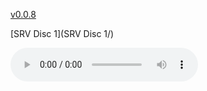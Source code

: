  [v0.0.8](https://github.com/littleflute/a26/edit/master/README.md)

[SRV Disc 1](SRV Disc 1/)

<audio controls id="player"> 
  <source src="https://littleflute.github.io/a26/cd1/01 Track 1.mp3" type="audio/mpeg">
Your browser does not support the audio element.
</audio>
<div id="xd"> 
</div>
<script>
var d = document.getElementById("xd"); 
var html = d.innerHTML; 
html += " a2<br>cd1<br>CD:<br>";
for(var n=1; n<=19; n++)
{	
 	html += fNewBtn(n);

} 
d.innerHTML = html;

var p = document.getElementById("player");
function f(i)
{
    var s = "https://littleflute.github.io/a26/cd1/";
    if(i==111)
    {
        s += "01 Thunderbird.mp3";
    } 
    else
    {
        if(i<10) 
        {
    	    s += "0";
        } 
        s += i;
        s += " Track ";
        s += i;
        s += ".mp3";
    }
	p.src = s; 
    p.play();
}
function fNewBtn(i)
{
	var rHTML = "";
    rHTML = "<button onclick='f(";
    rHTML += i;
    rHTML += ");'>";
    rHTML += i;
    rHTML += "</button>";
    return rHTML;
}
</script>






